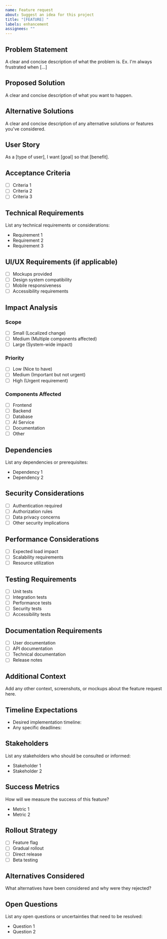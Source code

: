 ```yaml
---
name: Feature request
about: Suggest an idea for this project
title: "[FEATURE] "
labels: enhancement
assignees: ""
---
```


## Problem Statement

A clear and concise description of what the problem is. Ex. I'm always frustrated when [...]

## Proposed Solution

A clear and concise description of what you want to happen.

## Alternative Solutions

A clear and concise description of any alternative solutions or features you've considered.

## User Story

As a [type of user], I want [goal] so that [benefit].

## Acceptance Criteria

- [ ] Criteria 1
- [ ] Criteria 2
- [ ] Criteria 3

## Technical Requirements

List any technical requirements or considerations:

- Requirement 1
- Requirement 2
- Requirement 3

## UI/UX Requirements (if applicable)

- [ ] Mockups provided
- [ ] Design system compatibility
- [ ] Mobile responsiveness
- [ ] Accessibility requirements

## Impact Analysis

### Scope

- [ ] Small (Localized change)
- [ ] Medium (Multiple components affected)
- [ ] Large (System-wide impact)

### Priority

- [ ] Low (Nice to have)
- [ ] Medium (Important but not urgent)
- [ ] High (Urgent requirement)

### Components Affected

- [ ] Frontend
- [ ] Backend
- [ ] Database
- [ ] AI Service
- [ ] Documentation
- [ ] Other

## Dependencies

List any dependencies or prerequisites:

- Dependency 1
- Dependency 2

## Security Considerations

- [ ] Authentication required
- [ ] Authorization rules
- [ ] Data privacy concerns
- [ ] Other security implications

## Performance Considerations

- [ ] Expected load impact
- [ ] Scalability requirements
- [ ] Resource utilization

## Testing Requirements

- [ ] Unit tests
- [ ] Integration tests
- [ ] Performance tests
- [ ] Security tests
- [ ] Accessibility tests

## Documentation Requirements

- [ ] User documentation
- [ ] API documentation
- [ ] Technical documentation
- [ ] Release notes

## Additional Context

Add any other context, screenshots, or mockups about the feature request here.

## Timeline Expectations

- Desired implementation timeline:
- Any specific deadlines:

## Stakeholders

List any stakeholders who should be consulted or informed:

- Stakeholder 1
- Stakeholder 2

## Success Metrics

How will we measure the success of this feature?

- Metric 1
- Metric 2

## Rollout Strategy

- [ ] Feature flag
- [ ] Gradual rollout
- [ ] Direct release
- [ ] Beta testing

## Alternatives Considered

What alternatives have been considered and why were they rejected?

## Open Questions

List any open questions or uncertainties that need to be resolved:

- Question 1
- Question 2
